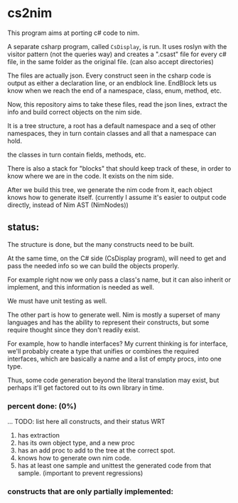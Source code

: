 # cs2nim
This program aims at porting c# code to nim.

A separate csharp program, called `CsDisplay`, is run. It uses roslyn with the visitor pattern (not the queries way)
and creates a ".csast" file for every c# file, in the same folder as the original file. (can also accept directories)

The files are actually json. Every construct seen in the csharp code is output as either a declaration line, or an endblock line.
EndBlock lets us know when we reach the end of a namespace, class, enum, method, etc.

Now, this repository aims to take these files, read the json lines, extract the info and build correct objects on the nim side.

It is a tree structure, a root has a default namespace and a seq of other namespaces, they in turn contain classes and all that a namespace can hold.

the classes in turn contain fields, methods, etc. 

There is also a stack for "blocks" that should keep track of these, in order to know where we are in the code. It exists on the nim side.

After we build this tree, we generate the nim code from it, each object knows how to generate itself. (currently I assume it's easier to output code directly, instead of Nim AST (NimNodes))

## status: 
The structure is done, but the many constructs need to be built. 

At the same time, on the C# side (CsDisplay program), will need to get and pass the needed info so we can build the objects properly. 

For example right now we only pass a class's name, but it can also inherit or implement, and this information is needed as well.

We must have unit testing as well.

The other part is how to generate well. Nim is mostly a superset of many languages and has the ability to represent their constructs, but some require thought since they don't readily exist.

For example, how to handle interfaces? My current thinking is for interface, we'll probably create a type that unifies or combines the required interfaces, which are basically a name and a list of empty procs, into one type.

Thus, some code generation beyond the literal translation may exist, but perhaps it'll get factored out to its own library in time.

### percent done: (0%)
... TODO: list here all constructs, and their status WRT
1) has extraction
2) has its own object type, and a new proc
3) has an add proc to add to the tree at the correct spot.
4) knows how to generate own nim code.
5) has at least one sample and unittest the generated code from that sample. (important to prevent regressions)

### constructs that are only partially implemented:
